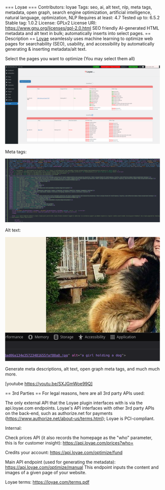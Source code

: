 === Loyae ===
Contributors: loyae
Tags: seo, ai, alt text, nlp, meta tags, metadata, open graph, search engine optimization, artificial intelligence, natural language, optimization, NLP
Requires at least: 4.7
Tested up to: 6.5.2
Stable tag: 1.0.2
License: GPLv2
License URI: https://www.gnu.org/licenses/gpl-2.0.html
SEO friendly AI-generated HTML metadata and alt text in bulk; automatically inserts into select pages.
== Description ==
[Loyae](https://loyae.com/) seamlessly uses machine learning to optimize web pages for searchability (SEO), usability, and accessibility by automatically generating & inserting metadata/alt text.

Select the pages you want to optimize (You may select them all)

![Plugin](assets/plugin.png)

Meta tags:

![Meta](assets/meta.png)

Alt text:

![Alt](assets/alt.png)

Generate meta descriptions, alt text, open graph meta tags, and much much more.

[youtube https://youtu.be/SXJGmWoe99Q]

== 3rd Parties ==
For legal reasons, here are all 3rd party APIs used:

The only external API that the Loyae plugin interfaces with is via the api.loyae.com endpoints. Loyae's API interfaces with other 3rd party APIs on the back-end, such as authorize.net for payments (https://www.authorize.net/about-us/terms.html); Loyae is PCI-compliant.


Internal:

Check prices API (it also records the homepage as the "who" parameter, this is for customer insight):
https://api.loyae.com/prices?who=

Credits your account:
https://api.loyae.com/optimize/fund


Main API endpoint (used for generating the metadata):
https://api.loyae.com/optimize/manual
This endpoint inputs the content and images of a given page of your website.

Loyae terms: https://loyae.com/terms.pdf




